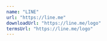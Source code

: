 ```yaml
---
name: "LINE"
url: "https://line.me"
downloadUrl: "https://line.me/logo"
termsUrl: "https://line.me/logo"
---
```

